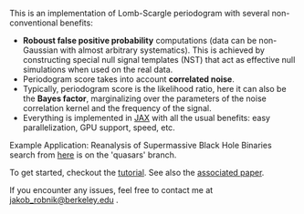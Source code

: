 This is an implementation of Lomb-Scargle periodogram with several non-conventional benefits:

- **Roboust false positive probability** computations (data can be non-Gaussian with almost arbitrary systematics). This is achieved by constructing special null signal templates (NST) that act as effective null simulations when used on the real data.
- Periodogram score takes into account **correlated noise**.
- Typically, periodogram score is the likelihood ratio, here it can also be the **Bayes factor**, marginalizing over the parameters of the noise correlation kernel and the frequency of the signal.
- Everything is implemented in [JAX](https://jax.readthedocs.io/en/latest/notebooks/quickstart.html) with all the usual benefits: easy parallelization, GPU support, speed, etc.

Example Application:
Reanalysis of Supermassive Black Hole Binaries search from [here](https://academic.oup.com/mnras/article/463/2/2145/2589684) is on the 'quasars' branch.

To get started, checkout the [tutorial](tutorial.ipynb). See also the [associated paper](https://arxiv.org/abs/2407.17565).

If you encounter any issues, feel free to contact me at jakob_robnik@berkeley.edu .
